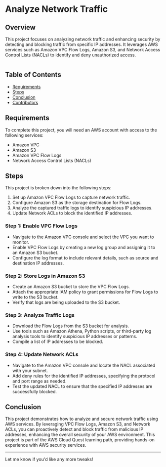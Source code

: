 # Analyze Network Traffic

## Overview

This project focuses on analyzing network traffic and enhancing security by detecting and blocking traffic from specific IP addresses. It leverages AWS services such as Amazon VPC Flow Logs, Amazon S3, and Network Access Control Lists (NACLs) to identify and deny unauthorized access.

<p align="center">
  <img src="../../Images/project-3-architecture-diagram.png" alt="" style="display: block; margin: auto;" />
</p>

## Table of Contents

- [Requirements](#requirements)
- [Steps](#steps)
- [Conclusion](#conclusion)
- [Contributors](#contributors)

## Requirements

To complete this project, you will need an AWS account with access to the following services:

- Amazon VPC
- Amazon S3
- Amazon VPC Flow Logs
- Network Access Control Lists (NACLs)

## Steps

This project is broken down into the following steps:

1. Set up Amazon VPC Flow Logs to capture network traffic.
2. Configure Amazon S3 as the storage destination for Flow Logs.
3. Analyze the captured traffic logs to identify suspicious IP addresses.
4. Update Network ACLs to block the identified IP addresses.

### Step 1: Enable VPC Flow Logs

- Navigate to the Amazon VPC console and select the VPC you want to monitor.
- Enable VPC Flow Logs by creating a new log group and assigning it to an Amazon S3 bucket.
- Configure the log format to include relevant details, such as source and destination IP addresses.

### Step 2: Store Logs in Amazon S3

- Create an Amazon S3 bucket to store the VPC Flow Logs.
- Attach the appropriate IAM policy to grant permissions for Flow Logs to write to the S3 bucket.
- Verify that logs are being uploaded to the S3 bucket.

### Step 3: Analyze Traffic Logs

- Download the Flow Logs from the S3 bucket for analysis.
- Use tools such as Amazon Athena, Python scripts, or third-party log analysis tools to identify suspicious IP addresses or patterns.
- Compile a list of IP addresses to be blocked.

### Step 4: Update Network ACLs

- Navigate to the Amazon VPC console and locate the NACL associated with your subnet.
- Add deny rules for the identified IP addresses, specifying the protocol and port range as needed.
- Test the updated NACL to ensure that the specified IP addresses are successfully blocked.

## Conclusion

This project demonstrates how to analyze and secure network traffic using AWS services. By leveraging VPC Flow Logs, Amazon S3, and Network ACLs, you can proactively detect and block traffic from malicious IP addresses, enhancing the overall security of your AWS environment. This project is part of the AWS Cloud Quest learning path, providing hands-on experience with AWS security services.

---

Let me know if you'd like any more tweaks!

